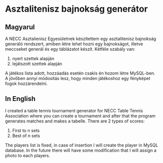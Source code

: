 # Asztalitenisz bajnokság generátor
## Magyarul
A NECC Asztalienisz Egyesületnek készítettem egy asztalitenisz bajnokság generáló rendszert, amiben létre lehet hozni egy bajnokságot, illetve meccseket generál és egy táblázatot készít. Kétféle szabály van:
<ol>
  <li>nyert szettek alapján</li>
  <li>lejátszott szettek alapján</li>  
</ol>

A játékos lista adott, hozzáadás esetén csakis én hozom létre MySQL-ben. A jövőben annyi módosítás lesz, hogy minden játékoshoz egy fényképet fogok hozzárendelni.

## In English
I created a table tennis tournament generator for NECC Table Tennis Association where you can create a tournament and after that the program generates matches and makes a tabelle. There are 2 types of scores:
<ol>
  <li>First to n sets</li>
  <li>Best of n sets</li>
</ol>
The players list is fixed, in case of insertion I will create the player in MySQL database. In the future there will have some modification that I will assign a photo to each players. 
